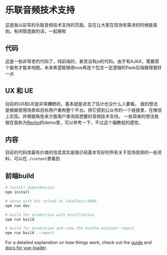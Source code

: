 # 乐联音频技术支持

这是我以前写的乐联音频技术支持的页面。旨在让大家在现场有需求的时候能查到。有闲情逸致的话，一起搞啦

## 代码
这是一些非常老的代码了，纯前端的，甚至没有js的代码。由于有AJAX，需要搭个服务才能本地跑。未来希望能够用vue再连个包含一定逻辑的flask后端做得更好一点

## UX 和 UE
目前的UX和UE是非常糟糕的，基本就是进去了估计也没什么人要看。
我的想法是根据使用场景和目标用户重构整个平台。把它搭到公众号的一个链接里，在微信上实现。并根据角色来方面用户查询其想要的音频技术支持。
一些简单的想法我做在我称为[Recho](http://jinchenhao.phonicavi.com/#/recho)的demo里，可以参考一下，不过这个偏教程的感觉。

## 内容
目前的代码库最有价值的信息其实是我已经基本写好的所有关于现场音频的一些资料，可以在`./content`里看到

## 前端build

``` bash
# install dependencies
npm install

# serve with hot reload at localhost:8080
npm run dev

# build for production with minification
npm run build

# build for production and view the bundle analyzer report
npm run build --report
```

For a detailed explanation on how things work, check out the [guide](http://vuejs-templates.github.io/webpack/) and [docs for vue-loader](http://vuejs.github.io/vue-loader).
